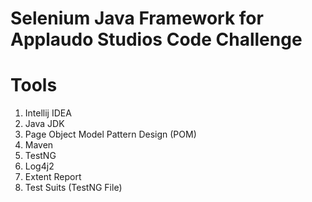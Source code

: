 # Selenium Java Framework for Applaudo Studios Code Challenge
# Tools
1. Intellij IDEA
2. Java JDK
3. Page Object Model Pattern Design (POM)
4. Maven
5. TestNG
6. Log4j2
7. Extent Report
8. Test Suits (TestNG File)
